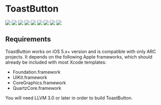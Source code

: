 ToastButton
===========

[![](http://dl.dropbox.com/s/w8v4majnkj5gqsi/ToastButton001.png)](http://dl.dropbox.com/s/w8v4majnkj5gqsi/ToastButton001.png)
[![](http://dl.dropbox.com/s/4rbwdppyisw4m75/ToastButton002.png)](http://dl.dropbox.com/s/4rbwdppyisw4m75/ToastButton002.png)
[![](http://dl.dropbox.com/s/animij0ekjxj0wj/ToastButton003.png)](http://dl.dropbox.com/s/animij0ekjxj0wj/ToastButton003.png)
[![](http://dl.dropbox.com/s/g33bj7c12m299ad/ToastButton004.png)](http://dl.dropbox.com/s/g33bj7c12m299ad/ToastButton004.png)
[![](http://dl.dropbox.com/s/bgsp6gz6mi0kjdn/ToastButton005.png)](http://dl.dropbox.com/s/bgsp6gz6mi0kjdn/ToastButton005.png)
[![](http://dl.dropbox.com/s/74eptaupxckufuz/ToastButton006.png)](http://dl.dropbox.com/s/74eptaupxckufuz/ToastButton006.png)
[![](http://dl.dropbox.com/s/dey1uw0kr2u5zbc/ToastButton007.png)](http://dl.dropbox.com/s/dey1uw0kr2u5zbc/ToastButton007.png)
[![](http://dl.dropbox.com/s/t4p5zxdz3f580x7/ToastButton008.png)](http://dl.dropbox.com/s/t4p5zxdz3f580x7/ToastButton008.png)
[![](http://dl.dropbox.com/s/ozv0kgazgbcb1eo/ToastButton009.png)](http://dl.dropbox.com/s/ozv0kgazgbcb1eo/ToastButton009.png)

## Requirements

ToastButton works on iOS 5.x+ version and is compatible with only ARC projects. It depends on the following Apple frameworks, which should already be included with most Xcode templates:

* Foundation.framework
* UIKit.framework
* CoreGraphics.framework
* QuartzCore.framework

You will need LLVM 3.0 or later in order to build ToastButton. 
